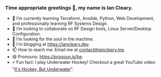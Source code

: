 ### Time appropriate greetings 👋, my name is Ian Cleary.

- 🌱 I’m currently learning Terraform, Ansible, Python, Web Development, and professionally learning RF Systems Design.
- 👯 I’m looking to collaborate on RF Design tools, Linux Server/Desktop Configuration.
- 🤔 I’m looking for the soul in the machine.
- 💬 I'm blogging at https://iancleary.dev.
- 📫 How to reach me: Email me at [contact@iancleary.me](mailto:contact@iancleary.me).
- 😄 Pronouns: https://pronoun.is/he.
- ⚡ Fun fact: I play Underwater Hockey! Checkout a great YouTube video: "[It's Hockey, But Underwater](https://www.youtube.com/watch?v=SAukrpTEvZA)".
